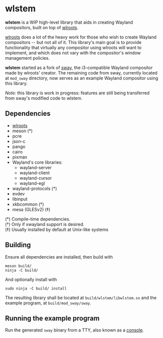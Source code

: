 # wlstem

**wlstem** is a WIP high-level library that aids in creating Wayland
compositors, built on top of [wlroots].

[wlroots] does a lot of the heavy work for those who wish to create
Wayland compositors -- but not all of it.
This library's main goal is to provide functionality that virtually any
compositor using wlroots will want to implement, and which does not vary
with the compositor's window management policies.

**wlstem** started as a fork of [sway], the i3-compatible
Wayland compositor made by wlroots' creator.
The remaining code from sway, currently located at `mod_sway` directory,
now serves as an example Wayland compositor using this library.

_Note_: this library is work in progress: features are still being
transferred from sway's modified code to wlstem.

## Dependencies

- [wlroots]
- meson (\*)
- pcre
- json-c
- pango
- cairo
- pixman
- Wayland's core libraries:
  - wayland-server
  - wayland-client
  - wayland-cursor
  - wayland-egl
- wayland-protocols (\*)
- evdev
- libinput
- xkbcommon (†)
- mesa (GLESv2) (‡)

(\*) Compile-time dependencies.  
(†) Only if xwayland support is desired.  
(‡) Usually installed by default at Unix-like systems

## Building

Ensure all dependencies are installed, then build with

```
meson build/
ninja -C build/
```

And optionally install with

```
sudo ninja -C build/ install
```

The resulting library shall be located at `build/wlstem/libwlstem.so`
and the example program, at `build/mod_sway/sway`.

[wlroots]: https://github.com/swaywm/wlroots
[sway]: https://github.com/swaywm/sway

## Running the example program

Run the generated `sway` binary from a TTY, also known as a
[console](https://en.wikipedia.org/wiki/Linux_console).
